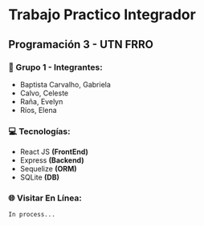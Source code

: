 # Trabajo Practico Integrador
## Programación 3 - UTN FRRO

### 👥 Grupo 1 - Integrantes:
* Baptista Carvalho, Gabriela
* Calvo, Celeste
* Raña, Evelyn
* Ríos, Elena

### 💻 Tecnologías:
* React JS  **(FrontEnd)**
* Express  **(Backend)**
* Sequelize  **(ORM)**
* SQLite  **(DB)**

### 🌐 Visitar En Línea:
    In process...
